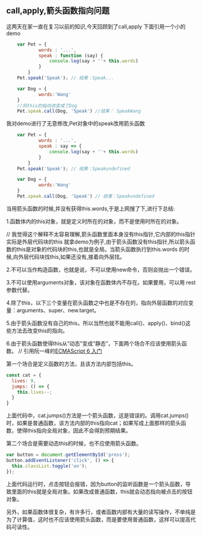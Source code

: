 ## call,apply,箭头函数指向问题
这两天在家一直在复习以前的知识,今天回顾到了call,apply
下面引用一个小的demo

```javascript
    var Pet = {
            words : '...',
            speak : function (say) {
                console.log(say + ''+ this.words)
            }
        }
    Pet.speak('Speak'); // 结果：Speak...

    var Dog = {
            words:'Wang'
    }
    //将this的指向改变成了Dog
    Pet.speak.call(Dog, 'Speak') //结果： SpeakWang
```
我对demo进行了无意修改,Pet对象中的speak改用箭头函数

```javascript
    var Pet = {
            words : '...',
            speak : say => {
                console.log(say + ''+ this.words)
            }
        }
    Pet.speak('Speak'); // 结果：Speakundefined

    var Dog = {
            words:'Wang'
    }
    Pet.speak.call(Dog, 'Speak') // 结果：Speakundefined
```
当用箭头函数的时候,并没有获得this.words,于是上网搜了下,进行下总结:

1.函数体内的this对象，就是定义时所在的对象，而不是使用时所在的对象。

// 我觉得这个解释不太容易理解,箭头函数里面本身没有this指针,它内部的this指针实际是外层代码块的this
就拿demo为例子,由于箭头函数没有this指针,所以箭头函数的this是对象的代码块的this,也就是全局。当箭头函数执行到this.words
的时候,向外层代码块找this,如果还没有,接着向外层找。

2.不可以当作构造函数，也就是说，不可以使用new命令，否则会抛出一个错误。

3.不可以使用arguments对象，该对象在函数体内不存在。如果要用，可以用 rest 参数代替。

4.除了this，以下三个变量在箭头函数之中也是不存在的，指向外层函数的对应变量：arguments、super、new.target。

5.由于箭头函数没有自己的this，所以当然也就不能用call()、apply()、bind()这些方法去改变this的指向。

6.由于箭头函数使得this从“动态”变成“静态”，下面两个场合不应该使用箭头函数。
// 引用阮一峰的[ECMAScript 6 入门](http://es6.ruanyifeng.com/#docs/function#%E7%AE%AD%E5%A4%B4%E5%87%BD%E6%95%B0)

第一个场合是定义函数的方法，且该方法内部包括this。

```javascript
const cat = {
  lives: 9,
  jumps: () => {
    this.lives--;
  }
}
```

上面代码中，cat.jumps()方法是一个箭头函数，这是错误的。调用cat.jumps()时，如果是普通函数，该方法内部的this指向cat；如果写成上面那样的箭头函数，使得this指向全局对象，因此不会得到预期结果。

第二个场合是需要动态this的时候，也不应使用箭头函数。

```javascript
var button = document.getElementById('press');
button.addEventListener('click', () => {
  this.classList.toggle('on');
});
```
上面代码运行时，点击按钮会报错，因为button的监听函数是一个箭头函数，导致里面的this就是全局对象。如果改成普通函数，this就会动态指向被点击的按钮对象。

另外，如果函数体很复杂，有许多行，或者函数内部有大量的读写操作，不单纯是为了计算值，这时也不应该使用箭头函数，而是要使用普通函数，这样可以提高代码可读性。



